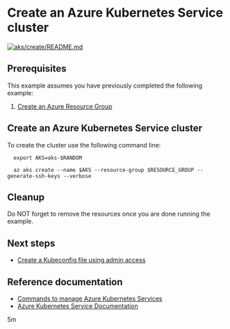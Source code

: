 
# Create an Azure Kubernetes Service cluster

[![aks/create/README.md](https://github.com/Azure-Samples/java-on-azure-examples/actions/workflows/aks_create_README_md.yml/badge.svg)](https://github.com/Azure-Samples/java-on-azure-examples/actions/workflows/aks_create_README_md.yml)

## Prerequisites

<!-- workflow.run()

  if [[ -z $REGION ]]; then
    export REGION=westus3
  fi

  -->
<!-- workflow.cron(0 22 * * 4) -->
<!-- workflow.include(../../group/create/README.md) -->

This example assumes you have previously completed the following example:

1. [Create an Azure Resource Group](../../group/create/README.md)

## Create an Azure Kubernetes Service cluster

<!-- workflow.run()

  if [[ -z $AKS ]]; then
    export AKS=aks-$RANDOM
    echo ---------------------------------------------------------------------
    echo  Creating AKS cluster - $AKS
    echo ---------------------------------------------------------------------
    az aks create --name $AKS --resource-group $RESOURCE_GROUP --generate-ssh-keys --verbose
    sleep 120 
  fi

  -->

To create the cluster use the following command line:

<!-- workflow.skip() -->
```shell
  export AKS=aks-$RANDOM

  az aks create --name $AKS --resource-group $RESOURCE_GROUP --generate-ssh-keys --verbose 
```

## Cleanup

<!-- workflow.directOnly()

  export RESULT=$(az aks show --name $AKS --resource-group $RESOURCE_GROUP --output tsv --query provisioningState)
  az group delete --name $RESOURCE_GROUP --yes || true
  if [[ "$RESULT" != Succeeded ]]; then
    exit 1
  fi

  -->

Do NOT forget to remove the resources once you are done running the example.

## Next steps

* [Create a Kubeconfig file using admin access](../create-kube-config/README.md)

## Reference documentation

* [Commands to manage Azure Kubernetes Services](https://docs.microsoft.com/cli/azure/aks)
* [Azure Kubernetes Service Documentation](https://docs.microsoft.com/azure/aks/)

5m
